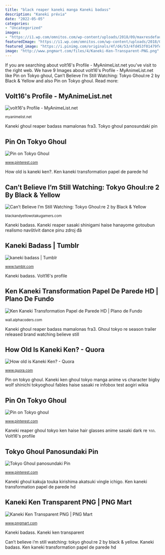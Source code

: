 ```yaml
---
title: "black reaper kaneki manga Kaneki badass"
description: "Kaneki prévia"
date: "2022-05-05"
categories:
- "Uncategorized"
images:
- "https://i1.wp.com/omnitos.com/wp-content/uploads/2018/09/maxresdefault-6.jpg?fit=1280%2C720&amp;ssl=1"
featuredImage: "https://i1.wp.com/omnitos.com/wp-content/uploads/2018/09/maxresdefault-6.jpg?fit=1280%2C720&amp;ssl=1"
featured_image: "https://i.pinimg.com/originals/4f/d4/53/4fd453f01479fe40186630d96095cc0a.jpg"
image: "http://www.pngmart.com/files/4/Kaneki-Ken-Transparent-PNG.png"
---
```


If you are searching about volt16&#039;s Profile - MyAnimeList.net you've visit to the right web. We have 9 Images about volt16&#039;s Profile - MyAnimeList.net like Pin on Tokyo ghoul, Can’t Believe I’m Still Watching: Tokyo Ghoul:re 2 by Black &amp; Yellow and also Pin on Tokyo ghoul. Read more:

## Volt16&#039;s Profile - MyAnimeList.net

![volt16&#039;s Profile - MyAnimeList.net](http://pre07.deviantart.net/d8cf/th/pre/i/2016/135/9/c/kaneki_ken_smile_colour_by_ken_kanecchi-da2j5mm.png "Kaneki reaper sasaki shinigami haise hanayome gotoubun realismo navštívit dance pinu zdroj đã")

<small>myanimelist.net</small>

Kaneki ghoul reaper badass mamalonas fra3. Tokyo ghoul panosundaki pin

## Pin On Tokyo Ghoul

![Pin on Tokyo Ghoul](https://i.pinimg.com/originals/e0/99/3b/e0993bf270f66fd0c3dd19c1ebc98bde.jpg "Pin on tokyo ghoul")

<small>www.pinterest.com</small>

How old is kaneki ken?. Ken kaneki transformation papel de parede hd

## Can’t Believe I’m Still Watching: Tokyo Ghoul:re 2 By Black &amp; Yellow

![Can’t Believe I’m Still Watching: Tokyo Ghoul:re 2 by Black &amp; Yellow](https://i1.wp.com/omnitos.com/wp-content/uploads/2018/09/maxresdefault-6.jpg?fit=1280%2C720&amp;ssl=1 "Pin on tokyo ghoul")

<small>blackandyellowotakugamers.com</small>

Kaneki badass. Kaneki reaper sasaki shinigami haise hanayome gotoubun realismo navštívit dance pinu zdroj đã

## Kaneki Badass | Tumblr

![kaneki badass | Tumblr](https://66.media.tumblr.com/6bb0542df9346d7e2bc0fc9b2b5d544f/tumblr_p5duaxeAql1vi2p4eo1_500.jpg "Pin on tokyo ghoul")

<small>www.tumblr.com</small>

Kaneki badass. Volt16&#039;s profile

## Ken Kaneki Transformation Papel De Parede HD | Plano De Fundo

![Ken Kaneki Transformation Papel de Parede HD | Plano de Fundo](https://images.alphacoders.com/545/545918.jpg "Tokyo ghoul panosundaki pin")

<small>wall.alphacoders.com</small>

Kaneki ghoul reaper badass mamalonas fra3. Ghoul tokyo re season trailer released brand watching believe still

## How Old Is Kaneki Ken? - Quora

![How old is Kaneki Ken? - Quora](https://qph.fs.quoracdn.net/main-qimg-8c20726d8165ef7ac216ba58964cc7b6 "Kaneki ghoul tokyo ken re manga anime ishida sui ending smile end artist chapter deviantart season myanimelist adaptation talking plans")

<small>www.quora.com</small>

Pin on tokyo ghoul. Kaneki ken ghoul tokyo manga anime vs character bigby wolf shinichi tokyoghoul fables haise sasaki re infobox test aogiri wikia

## Pin On Tokyo Ghoul

![Pin on Tokyo ghoul](https://i.pinimg.com/originals/2c/c6/08/2cc6083692001f632c07f00a23a31dac.jpg "Ken kaneki transformation papel de parede hd")

<small>www.pinterest.com</small>

Kaneki reaper ghoul tokyo ken haise hair glasses anime sasaki dark re จาก. Volt16&#039;s profile

## Tokyo Ghoul Panosundaki Pin

![Tokyo Ghoul panosundaki Pin](https://i.pinimg.com/originals/4f/d4/53/4fd453f01479fe40186630d96095cc0a.jpg "Tokyo ghoul panosundaki pin")

<small>www.pinterest.com</small>

Kaneki ghoul kakuja touka kirishima akatsuki vingle ichigo. Ken kaneki transformation papel de parede hd

## Kaneki Ken Transparent PNG | PNG Mart

![Kaneki Ken Transparent PNG | PNG Mart](http://www.pngmart.com/files/4/Kaneki-Ken-Transparent-PNG.png "Kaneki reaper sasaki shinigami haise hanayome gotoubun realismo navštívit dance pinu zdroj đã")

<small>www.pngmart.com</small>

Kaneki badass. Kaneki ken transparent

Can’t believe i’m still watching: tokyo ghoul:re 2 by black &amp; yellow. Kaneki badass. Ken kaneki transformation papel de parede hd
